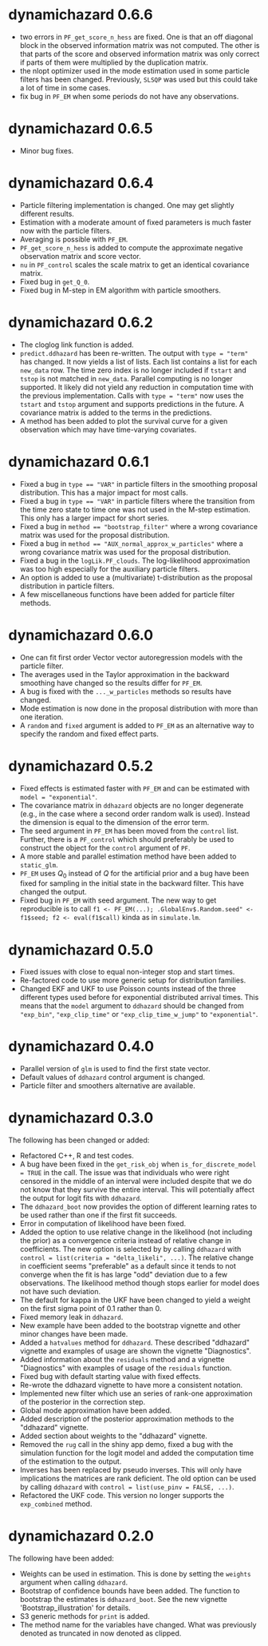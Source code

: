 # dynamichazard 0.6.6
* two errors in `PF_get_score_n_hess` are fixed. One is that an off diagonal 
  block in the observed information matrix was not computed. The other is that
  parts of the score and observed information matrix was only correct if 
  parts of them were multiplied by the duplication matrix.
* the nlopt optimizer used in the mode estimation used in some particle 
  filters has been changed. Previously, `SLSQP` was used but this could 
  take a lot of time in some cases.
* fix bug in `PF_EM` when some periods do not have any observations.

# dynamichazard 0.6.5
* Minor bug fixes.

# dynamichazard 0.6.4
* Particle filtering implementation is changed. One may get slightly different 
  results.
* Estimation with a moderate amount of fixed parameters is much faster now with 
  the particle filters.
* Averaging is possible with `PF_EM`.
* `PF_get_score_n_hess` is added to compute the approximate negative 
  observation matrix and score vector.
* `nu` in `PF_control` scales the scale matrix to get an identical covariance 
  matrix.
* Fixed bug in `get_Q_0`.
* Fixed bug in M-step in EM algorithm with particle smoothers.

# dynamichazard 0.6.2
* The cloglog link function is added.
* `predict.ddhazard` has been re-written. The output with `type = "term"` 
has changed. It now yields a list of lists. Each list contains a list for each
`new_data` row. The time zero index is no longer included if `tstart` and 
`tstop` is not matched in `new_data`. Parallel computing is no longer supported. 
It likely did not yield any reduction in computation time with the previous
implementation. Calls with `type = "term"` now uses the `tstart` and `tstop` 
argument and supports predictions in the future. A covariance matrix is added 
to the terms in the predictions. 
* A method has been added to plot the survival curve for a given observation
which may have time-varying covariates.

# dynamichazard 0.6.1
* Fixed a bug in `type == "VAR"` in particle filters in the smoothing proposal distribution. 
This has a major impact for most calls. 
* Fixed a bug in `type == "VAR"` in particle filters where the transition from the 
time zero state to time one was not used in the M-step estimation. This only has 
a larger impact for short series. 
* Fixed a bug in `method == "bootstrap_filter"` where a wrong covariance matrix was 
used for the proposal distribution. 
* Fixed a bug in `method == "AUX_normal_approx_w_particles"` where a wrong covariance matrix was 
used for the proposal distribution. 
* Fixed a bug in the `logLik.PF_clouds`. The log-likelihood approximation was 
too high especially for the auxiliary particle filters. 
* An option is added to use a (multivariate) t-distribution as the proposal 
distribution in particle filters. 
* A few miscellaneous functions have been added for particle filter methods.

# dynamichazard 0.6.0
* One can fit first order Vector vector autoregression models with the particle
filter. 
* The averages used in the Taylor approximation in the backward smoothing have 
changed so the results differ for `PF_EM`.
* A bug is fixed with the `..._w_particles` methods so results have changed.
* Mode estimation is now done in the proposal distribution with more than one
iteration.
* A `random` and `fixed` argument is added to `PF_EM` as an alternative way 
to specify the random and fixed effect parts. 

# dynamichazard 0.5.2
* Fixed effects is estimated faster with `PF_EM` and can be estimated 
with `model = "exponential"`.
* The covariance matrix in `ddhazard` objects are no longer degenerate (e.g., 
in the case where a second order random walk is used). Instead the dimension 
is equal to the dimension of the error term.
* The seed argument in `PF_EM` has been moved from the `control` list. Further, 
there is a `PF_control` which should preferably be used to construct the object 
for the `control` argument of `PF`.
* A more stable and parallel estimation method have been added to `static_glm`.
* `PF_EM` uses $Q_0$ instead of $Q$ for the artificial prior and a bug have 
been fixed for sampling in the initial state in the backward filter. This have 
changed the output.
* Fixed bug in `PF_EM` with seed argument. The new way to get reproducible is 
to call `f1 <- PF_EM(...); .GlobalEnv$.Random.seed" <- f1$seed; f2 <- eval(f1$call)`
kinda as in `simulate.lm`.

# dynamichazard 0.5.0
* Fixed issues with close to equal non-integer stop and start times.
* Re-factored code to use more generic setup for distribution families.
* Changed EKF and UKF to use Poisson counts instead of the three different types used before for exponential distributed arrival times. This means that the `model` argument to `ddhazard` should be changed from `"exp_bin"`, `"exp_clip_time"` or `"exp_clip_time_w_jump"` to `"exponential"`.

# dynamichazard 0.4.0
* Parallel version of `glm` is used to find the first state vector.
* Default values of `ddhazard` control argument is changed.
* Particle filter and smoothers alternative are available.

# dynamichazard 0.3.0
The following has been changed or added:

* Refactored C++, R and test codes.
* A bug have been fixed in the `get_risk_obj` when `is_for_discrete_model = TRUE` in the call. The issue was that individuals who were right censored in the middle of an interval were included despite that we do not know that they survive the entire interval. This will potentially affect the output for logit fits with  `ddhazard`.
* The `ddhazard_boot` now provides the option of different learning rates to be used rather than one if the first fit succeeds.
* Error in computation of likelihood have been fixed.
* Added the option to use relative change in the likelihood (not including the prior) as a convergence criteria instead of relative change in coefficients. The new option is selected by by calling `ddhazard` with `control = list(criteria = "delta_likeli", ...)`. The relative change in coefficient seems "preferable" as a default since it tends to not converge when the fit is has large "odd" deviation due to a few observations. The likelihood method though stops earlier for model does not have such deviation.
* The default for kappa in the UKF have been changed to yield a weight on the first sigma point of 0.1 rather than 0.
* Fixed memory leak in `ddhazard`.
* New example have been added to the bootstrap vignette and other minor changes have been made.
* Added a `hatvalues` method for `ddhazard`. These described "ddhazard" vignette and examples of usage are shown the vignette "Diagnostics".
* Added information about the `residuals` method and a vignette "Diagnostics" with examples of usage of the `residuals` function.
* Fixed bug with default starting value with fixed effects.
* Re-wrote the ddhazard vignette to have more a consistent notation.
* Implemented new filter which use an series of rank-one approximation of the posterior in the correction step.
* Global mode approximation have been added.
* Added description of the posterior approximation methods to the "ddhazard" vignette.
* Added section about weights to the "ddhazard" vignette.
* Removed the `rug` call in the shiny app demo, fixed a bug with the simulation function for the logit model and added the computation time of the estimation to the output.
* Inverses has been replaced by pseudo inverses. This will only have implications the matrices are rank deficient. The old option can be used by calling `ddhazard` with `control = list(use_pinv = FALSE, ...)`.
* Refactored the UKF code. This version no longer supports the `exp_combined` method.

# dynamichazard 0.2.0
The following have been added:

* Weights can be used in estimation. This is done by setting the `weights` argument when calling `ddhazard`.
* Bootstrap of confidence bounds have been added. The function to bootstrap the estimates is `ddhazard_boot`. See the new vignette 'Bootstrap_illustration' for details.
* S3 generic methods for `print` is added.
* The method name for the variables have changed. What was previously denoted as truncated in now denoted as clipped.
